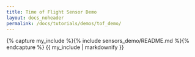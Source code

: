 ```yaml
---
title: Time of Flight Sensor Demo
layout: docs_noheader
permalink: /docs/tutorials/demos/tof_demo/
---
```


{% capture my_include %}{% include sensors_demo/README.md %}{% endcapture %}
{{ my_include | markdownify }}